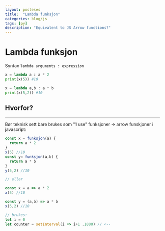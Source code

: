 ```yaml
---
layout: posteses
title:  "Lambda funksjon"
categories: blog/js
tags: [py]
description: "Equivalent to JS Arrow functions?"
---
```

Lambda funksjon
======

Syntax
`lambda arguments : expression`
```python
x = lambda a : a * 2
print(x(5)) #10

x = lambda a,b : a * b
print(x(5,2)) #10
```

Hvorfor?
------
---
Bør teknisk sett bare brukes som "1 use" funksjoner -> arrow funskjoner i javascript:
```javascript
const x = funksjon(a) {
  return a * 2
}
x(5) //10
const y= funksjon(a,b) {
  return a * b
}
y(5,2) //10

// eller

const x = a => a * 2
x(5) //10

const y = (a,b) => a * b
x(5,2) //10

// brukes:
let i = 0
let counter = setInterval(i => i+1 ,1000) // <--
```
